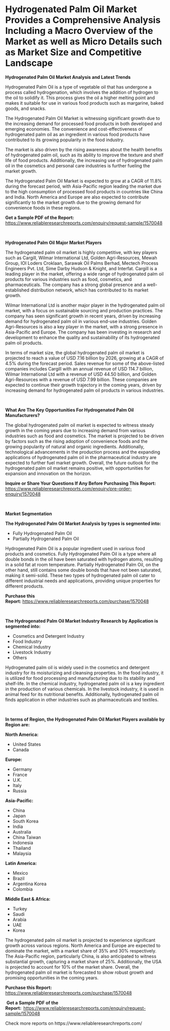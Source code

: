 <p><h1>Hydrogenated Palm Oil Market Provides a Comprehensive Analysis Including a Macro Overview of the Market as well as Micro Details such as Market Size and Competitive Landscape</h1></p><p><strong>Hydrogenated Palm Oil Market Analysis and Latest Trends</strong></p>
<p><p>Hydrogenated Palm Oil is a type of vegetable oil that has undergone a process called hydrogenation, which involves the addition of hydrogen to the oil to solidify it. This process gives the oil a higher melting point and makes it suitable for use in various food products such as margarine, baked goods, and snacks.</p><p>The Hydrogenated Palm Oil Market is witnessing significant growth due to the increasing demand for processed food products in both developed and emerging economies. The convenience and cost-effectiveness of hydrogenated palm oil as an ingredient in various food products have contributed to its growing popularity in the food industry.</p><p>The market is also driven by the rising awareness about the health benefits of hydrogenated palm oil, such as its ability to improve the texture and shelf life of food products. Additionally, the increasing use of hydrogenated palm oil in the cosmetics and personal care industries is further fueling the market growth.</p><p>The Hydrogenated Palm Oil Market is expected to grow at a CAGR of 11.8% during the forecast period, with Asia-Pacific region leading the market due to the high consumption of processed food products in countries like China and India. North America and Europe are also expected to contribute significantly to the market growth due to the growing demand for convenience foods in these regions.</p></p>
<p><strong>Get a Sample PDF of the Report:&nbsp;</strong> <a href="https://www.reliableresearchreports.com/enquiry/request-sample/1570048">https://www.reliableresearchreports.com/enquiry/request-sample/1570048</a></p>
<p>&nbsp;</p>
<p><strong>Hydrogenated Palm Oil Major Market Players</strong></p>
<p><p>The hydrogenated palm oil market is highly competitive, with key players such as Cargill, Wilmar International Ltd, Golden Agri-Resources, Mewah Group, IOI Loders Croklaan, Sarawak Oil Palms Berhad, Mectech Process Engineers Pvt. Ltd, Sime Darby Hudson & Knight, and Interfat. Cargill is a leading player in the market, offering a wide range of hydrogenated palm oil products for various industries such as food, cosmetics, and pharmaceuticals. The company has a strong global presence and a well-established distribution network, which has contributed to its market growth.</p><p>Wilmar International Ltd is another major player in the hydrogenated palm oil market, with a focus on sustainable sourcing and production practices. The company has seen significant growth in recent years, driven by increasing demand for hydrogenated palm oil in various end-use industries. Golden Agri-Resources is also a key player in the market, with a strong presence in Asia-Pacific and Europe. The company has been investing in research and development to enhance the quality and sustainability of its hydrogenated palm oil products.</p><p>In terms of market size, the global hydrogenated palm oil market is projected to reach a value of USD 7.16 billion by 2026, growing at a CAGR of 4.5% during the forecast period. Sales revenue for some of the above-listed companies includes Cargill with an annual revenue of USD 114.7 billion, Wilmar International Ltd with a revenue of USD 44.50 billion, and Golden Agri-Resources with a revenue of USD 7.99 billion. These companies are expected to continue their growth trajectory in the coming years, driven by increasing demand for hydrogenated palm oil products in various industries.</p></p>
<p>&nbsp;</p>
<p><strong>What Are The Key Opportunities For Hydrogenated Palm Oil Manufacturers?</strong></p>
<p><p>The global hydrogenated palm oil market is expected to witness steady growth in the coming years due to increasing demand from various industries such as food and cosmetics. The market is projected to be driven by factors such as the rising adoption of convenience foods and the growing popularity of natural and organic ingredients. Additionally, technological advancements in the production process and the expanding applications of hydrogenated palm oil in the pharmaceutical industry are expected to further fuel market growth. Overall, the future outlook for the hydrogenated palm oil market remains positive, with opportunities for expansion and innovation on the horizon.</p></p>
<p><strong>Inquire or Share Your Questions If Any Before Purchasing This Report:</strong> <a href="https://www.reliableresearchreports.com/enquiry/pre-order-enquiry/1570048">https://www.reliableresearchreports.com/enquiry/pre-order-enquiry/1570048</a></p>
<p>&nbsp;</p>
<p><strong>Market Segmentation</strong></p>
<p><strong>The Hydrogenated Palm Oil Market Analysis by types is segmented into:</strong></p>
<p><ul><li>Fully Hydrogenated Palm Oil</li><li>Partially Hydrogenated Palm Oil</li></ul></p>
<p><p>Hydrogenated Palm Oil is a popular ingredient used in various food products and cosmetics. Fully Hydrogenated Palm Oil is a type where all double bonds in the oil have been saturated with hydrogen atoms, resulting in a solid fat at room temperature. Partially Hydrogenated Palm Oil, on the other hand, still contains some double bonds that have not been saturated, making it semi-solid. These two types of hydrogenated palm oil cater to different industrial needs and applications, providing unique properties for different products.</p></p>
<p><strong>Purchase this Report:&nbsp;</strong><a href="https://www.reliableresearchreports.com/purchase/1570048">https://www.reliableresearchreports.com/purchase/1570048</a></p>
<p>&nbsp;</p>
<p><strong>The Hydrogenated Palm Oil Market Industry Research by Application is segmented into:</strong></p>
<p><ul><li>Cosmetics and Detergent Industry</li><li>Food Industry</li><li>Chemical Industry</li><li>Livestock Industry</li><li>Others</li></ul></p>
<p><p>Hydrogenated palm oil is widely used in the cosmetics and detergent industry for its moisturizing and cleansing properties. In the food industry, it is utilized for food processing and manufacturing due to its stability and shelf-life. In the chemical industry, hydrogenated palm oil is a key ingredient in the production of various chemicals. In the livestock industry, it is used in animal feed for its nutritional benefits. Additionally, hydrogenated palm oil finds application in other industries such as pharmaceuticals and textiles.</p></p>
<p>&nbsp;</p>
<p><strong>In terms of Region, the Hydrogenated Palm Oil Market Players available by Region are:</strong></p>
<p>
    <p> <strong> North America: </strong>
        <ul>
            <li>United States</li>
            <li>Canada</li>
        </ul>
        </p> 
    <p> <strong> Europe: </strong>
        <ul>
            <li>Germany</li>
            <li>France</li>
            <li>U.K.</li>
            <li>Italy</li>
            <li>Russia</li>
        </ul>
        </p> 
    <p> <strong> Asia-Pacific: </strong>
        <ul>
            <li>China</li>
            <li>Japan</li>
            <li>South Korea</li>
            <li>India</li>
            <li>Australia</li>
            <li>China Taiwan</li>
            <li>Indonesia</li>
            <li>Thailand</li>
            <li>Malaysia</li>
        </ul>
        </p> 
    <p> <strong> Latin America: </strong>
        <ul>
            <li>Mexico</li>
            <li>Brazil</li>
            <li>Argentina Korea</li>
            <li>Colombia</li>
        </ul>
        </p> 
    <p> <strong> Middle East & Africa: </strong>
        <ul>
            <li>Turkey</li>
            <li>Saudi</li>
            <li>Arabia</li>
            <li>UAE</li>
            <li>Korea</li>
        </ul>
    </p>
    </p>
<p><p>The hydrogenated palm oil market is projected to experience significant growth across various regions. North America and Europe are expected to dominate the market, with a market share of 35% and 30% respectively. The Asia-Pacific region, particularly China, is also anticipated to witness substantial growth, capturing a market share of 25%. Additionally, the USA is projected to account for 10% of the market share. Overall, the hydrogenated palm oil market is forecasted to show robust growth and promising opportunities in the coming years.</p></p>
<p><strong>Purchase this Report: </strong><a href="https://www.reliableresearchreports.com/purchase/1570048">https://www.reliableresearchreports.com/purchase/1570048</a></p>
<p>&nbsp;<strong>Get a Sample PDF of the Report:&nbsp;&nbsp;</strong><a href="https://www.reliableresearchreports.com/enquiry/request-sample/1570048">https://www.reliableresearchreports.com/enquiry/request-sample/1570048</a></p>
<p><strong></strong></p>
<p>Check more reports on https://www.reliableresearchreports.com/</p>